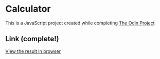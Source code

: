# Calculator

This is a JavaScript project created while completing [The Odin Project](https://www.theodinproject.com/courses/web-development-101/lessons/calculator)

## Link (complete!)

[View the result in browser](https://jbhannon.github.io/calculator/)
